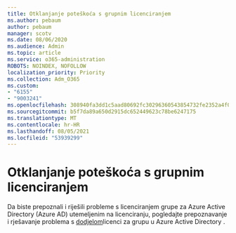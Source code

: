 ```yaml
---
title: Otklanjanje poteškoća s grupnim licenciranjem
ms.author: pebaum
author: pebaum
manager: scotv
ms.date: 08/06/2020
ms.audience: Admin
ms.topic: article
ms.service: o365-administration
ROBOTS: NOINDEX, NOFOLLOW
localization_priority: Priority
ms.collection: Adm_O365
ms.custom:
- "6155"
- "9003241"
ms.openlocfilehash: 308940fa3dd1c5aad80692fc30296360543854732fe2352a4f0645e6df475d99
ms.sourcegitcommit: b5f7da89a650d2915dc652449623c78be6247175
ms.translationtype: MT
ms.contentlocale: hr-HR
ms.lasthandoff: 08/05/2021
ms.locfileid: "53939299"
---
```

# <a name="troubleshoot-group-licensing"></a>Otklanjanje poteškoća s grupnim licenciranjem

Da biste prepoznali i riješili probleme s licenciranjem grupe za Azure Active Directory (Azure AD) utemeljenim na licenciranju, pogledajte prepoznavanje i rješavanje problema s [dodjelom](https://docs.microsoft.com/azure/active-directory/users-groups-roles/licensing-groups-resolve-problems)licenci za grupu u Azure Active Directory .
